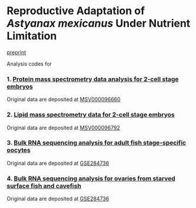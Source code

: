# Reproductive Adaptation of *Astyanax mexicanus* Under Nutrient Limitation
[preprint](https://www.biorxiv.org/content/10.1101/2025.02.13.638191v1.full)

Analysis codes for 

### 1. [Protein mass spectrometry data analysis for 2-cell stage embryos](https://github.com/Xiazistarry/cavefish/blob/main/Proteomics_analysis.rmd) 
Original data are deposited at [MSV000096660](https://massive.ucsd.edu/ProteoSAFe/private-dataset.jsp?task=fd30a5e7fd364f689442be4940e805c2)
### 2. [Lipid mass spectrometry data for 2-cell stage embryos](https://github.com/Xiazistarry/cavefish/blob/main/Lipidomics_analysis.rmd) 
Original data are deposited at [MSV000096792](https://massive.ucsd.edu/ProteoSAFe/private-dataset.jsp?task=410e39dba1804166b4fa75295613f7bd)
### 3. [Bulk RNA sequencing analysis for adult fish stage-specific oocytes](https://github.com/Xiazistarry/cavefish/blob/main/Stage-specific_oocytes_RNA_seq_analysis.rmd)
Original data are deposited at [GSE284736](https://www.ncbi.nlm.nih.gov/geo/query/acc.cgi?acc=GSE284736)
### 4. [Bulk RNA sequencing analysis for ovaries from starved surface fish and cavefish](https://github.com/Xiazistarry/cavefish/blob/main/Starvation_breeding_exp_RNA_seq_analysis.rmd)
Original data are deposited at [GSE284736](https://www.ncbi.nlm.nih.gov/geo/query/acc.cgi?acc=GSE284736)
